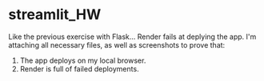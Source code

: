 # streamlit_HW

Like the previous exercise with Flask... Render fails at deplying the app. I'm attaching all necessary files, as well as screenshots to prove that:
1) The app deploys on my local browser.
2) Render is full of failed deployments.
